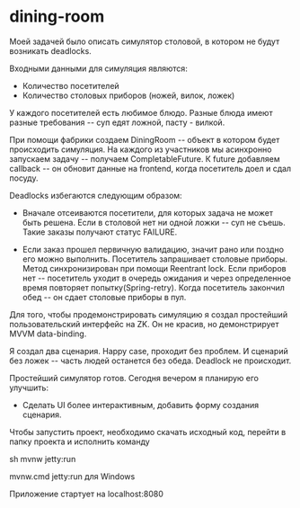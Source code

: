 # dining-room
Моей задачей было описать симулятор столовой, в котором не будут возникать deadlocks.

Входными данными для симуляция являются:
- Количество посетителей
- Количество столовых приборов (ножей, вилок, ложек)

У каждого посетителей есть любимое блюдо. Разные блюда имеют разные требования -- суп едят ложной, пасту - вилкой.

При помощи фабрики создаем DiningRoom -- объект в котором будет происходить симуляция.
На каждого из участников мы асинхронно запускаем задачу -- получаем CompletableFuture.
К future добавляем callback -- он обновит данные на frontend, когда посетитель доел и сдал посуду.

Deadlocks избегаются следующим образом:
- Вначале отсеиваются посетители, для которых задача не может быть решена.
Если в столовой нет ни одной ложки -- суп не съешь. Такие заказы получают статус FAILURE.

- Если заказ прошел первичную валидацию, значит рано или поздно его можно выполнить.
Посетитель запрашивает столовые приборы. Метод синхронизирован при помощи Reentrant lock.
Если приборов нет -- посетитель уходит в очередь ожидания и через определенное время повторяет попытку(Spring-retry).
Когда посетитель закончил обед -- он сдает столовые приборы в пул.

Для того, чтобы продемонстрировать симуляцию я создал простейший пользовательский интерфейс на ZK.
Он не красив, но демонстрирует MVVM data-binding.

Я создал два сценария. Happy case, проходит без проблем. И сценарий без ложек -- часть людей останется без обеда. Deadlock не происходит.

Простейший симулятор готов. Сегодня вечером я планирую его улучшить:
- Сделать UI более интерактивным, добавить форму создания сценария.

Чтобы запустить проект, необходимо скачать исходный код, перейти в папку проекта и исполнить команду

sh mvnw jetty:run

mvnw.cmd jetty:run 
для Windows

Приложение стартует на localhost:8080
